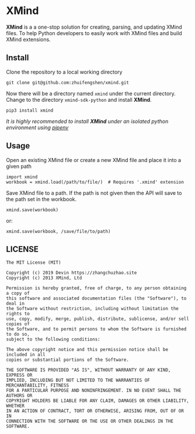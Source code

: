 # XMind

**XMind** is a a one-stop solution for creating, parsing, and updating XMind files. 
To help Python developers to easily work with XMind files and build XMind extensions.

## Install

Clone the repository to a local working directory
```
git clone git@github.com:zhuifengshen/xmind.git
```
	
Now there will be a directory named `xmind` under the current directory. Change to the directory `xmind-sdk-python` and install **XMind**.
```
pip3 install xmind
```
	
*It is highly recommended to install __XMind__ under an isolated python environment using [pipenv](https://github.com/pypa/pipenv)*

## Usage

Open an existing XMind file or create a new XMind file and place it into a given path
```
import xmind
workbook = xmind.load(/path/to/file/)  # Requires '.xmind' extension
```
	
Save XMind file to a path.
If the path is not given then the API will save to the path set in the workbook.
```
xmind.save(workbook)
```
or:
```
xmind.save(workbook, /save/file/to/path)
```

	
## LICENSE
```
The MIT License (MIT)

Copyright (c) 2019 Devin https://zhangchuzhao.site
Copyright (c) 2013 XMind, Ltd

Permission is hereby granted, free of charge, to any person obtaining a copy of
this software and associated documentation files (the "Software"), to deal in
the Software without restriction, including without limitation the rights to
use, copy, modify, merge, publish, distribute, sublicense, and/or sell copies of
the Software, and to permit persons to whom the Software is furnished to do so,
subject to the following conditions:

The above copyright notice and this permission notice shall be included in all
copies or substantial portions of the Software.

THE SOFTWARE IS PROVIDED "AS IS", WITHOUT WARRANTY OF ANY KIND, EXPRESS OR
IMPLIED, INCLUDING BUT NOT LIMITED TO THE WARRANTIES OF MERCHANTABILITY, FITNESS
FOR A PARTICULAR PURPOSE AND NONINFRINGEMENT. IN NO EVENT SHALL THE AUTHORS OR
COPYRIGHT HOLDERS BE LIABLE FOR ANY CLAIM, DAMAGES OR OTHER LIABILITY, WHETHER
IN AN ACTION OF CONTRACT, TORT OR OTHERWISE, ARISING FROM, OUT OF OR IN
CONNECTION WITH THE SOFTWARE OR THE USE OR OTHER DEALINGS IN THE SOFTWARE.
```